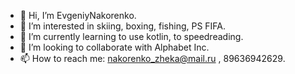 - 👋 Hi, I’m EvgeniyNakorenko.
- 👀 I’m interested in skiing, boxing, fishing, PS FIFA.
- 🌱 I’m currently learning to use kotlin, to speedreading.
- 💞️ I’m looking to collaborate with Alphabet Inc.
- 📫 How to reach me: nakorenko_zheka@mail.ru , 89636942629.

<!---
EvgeniyNakorenko/EvgeniyNakorenko is a ✨ special ✨ repository because its `README.md` (this file) appears on your GitHub profile.
You can click the Preview link to take a look at your changes.
--->
